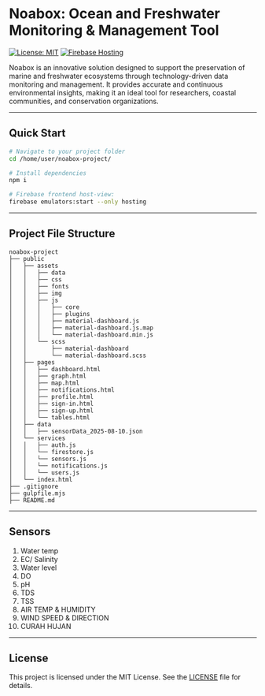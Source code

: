 # Noabox: Ocean and Freshwater Monitoring & Management Tool

[![License: MIT](https://img.shields.io/badge/License-MIT-yellow.svg)](https://opensource.org/licenses/MIT)
[![Firebase Hosting](https://img.shields.io/badge/Hosted%20on-Firebase-orange?style=flat-square)](https://firebase.google.com/products/hosting)

Noabox is an innovative solution designed to support the preservation of marine and freshwater ecosystems through technology-driven data monitoring and management. It provides accurate and continuous environmental insights, making it an ideal tool for researchers, coastal communities, and conservation organizations.

---

## Quick Start

```bash
# Navigate to your project folder
cd /home/user/noabox-project/

# Install dependencies
npm i

# Firebase frontend host-view:
firebase emulators:start --only hosting
```

---

## Project File Structure

```
noabox-project
├── public
│   ├── assets
│   │   ├── data
│   │   ├── css
│   │   ├── fonts
│   │   ├── img
│   │   ├── js
│   │   │   ├── core
│   │   │   ├── plugins
│   │   │   ├── material-dashboard.js
│   │   │   ├── material-dashboard.js.map
│   │   │   └── material-dashboard.min.js
│   │   └── scss
│   │       ├── material-dashboard
│   │       └── material-dashboard.scss
│   ├── pages
│   │   ├── dashboard.html
│   │   ├── graph.html
│   │   ├── map.html
│   │   ├── notifications.html
│   │   ├── profile.html
│   │   ├── sign-in.html
│   │   ├── sign-up.html
│   │   └── tables.html
│   ├── data
│   │   ├── sensorData_2025-08-10.json
│   └── services
│   │   ├── auth.js
│   │   └── firestore.js
│   │   └── sensors.js
│   │   └── notifications.js
│   │   └── users.js
│   └── index.html
├── .gitignore
├── gulpfile.mjs
├── README.md
```
---

## Sensors

1. Water temp
2. EC/ Salinity
3. Water level
4. DO
5. pH
6. TDS
7. TSS
8. AIR TEMP & HUMIDITY
9. WIND SPEED & DIRECTION
10. CURAH HUJAN

---

## License

This project is licensed under the MIT License. See the [LICENSE](https://opensource.org/licenses/MIT) file for details.


